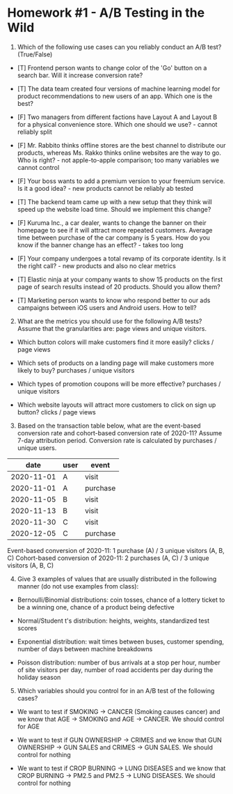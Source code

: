 # Homework #1 - A/B Testing in the Wild

1. Which of the following use cases can you reliably conduct an A/B test? (True/False)

* [T] Frontend person wants to change color of the 'Go' button on a search bar. Will it increase conversion rate? 

* [T] The data team created four versions of machine learning model for product recommendations to new users of an app. Which one is the best?

* [F] Two managers from different factions have Layout A and Layout B for a physical convenience store. Which one should we use? - cannot reliably split

* [F] Mr. Rabbito thinks offline stores are the best channel to distribute our products, whereas Ms. Rakko thinks online websites are the way to go. Who is right? - not apple-to-apple comparison; too many variables we cannot control

* [F] Your boss wants to add a premium version to your freemium service. Is it a good idea? - new products cannot be reliably ab tested

* [T] The backend team came up with a new setup that they think will speed up the website load time. Should we implement this change?

* [F] Kuruma Inc., a car dealer, wants to change the banner on their homepage to see if it will attract more repeated customers. Average time between purchase of the car company is 5 years. How do you know if the banner change has an effect? - takes too long

* [F] Your company undergoes a total revamp of its corporate identity. Is it the right call? - new products and also no clear metrics

* [T] Elastic ninja at your company wants to show 15 products on the first page of search results instead of 20 products. Should you allow them?

* [T] Marketing person wants to know who respond better to our ads campaigns between iOS users and Android users. How to tell?

2. What are the metrics you should use for the following A/B tests? Assume that the granularities are: page views and unique visitors.

* Which button colors will make customers find it more easily? clicks / page views 

* Which sets of products on a landing page will make customers more likely to buy? purchases / unique visitors

* Which types of promotion coupons will be more effective? purchases / unique visitors

* Which website layouts will attract more customers to click on sign up button? clicks / page views

3. Based on the transaction table below, what are the event-based conversion rate and cohort-based conversion rate of 2020-11? Assume 7-day attribution period. Conversion rate is calculated by purchases / unique users.

| date       | user | event    |
|------------|------|----------|
| 2020-11-01 | A    | visit    |
| 2020-11-01 | A    | purchase |
| 2020-11-05 | B    | visit    |
| 2020-11-13 | B    | visit    |
| 2020-11-30 | C    | visit    |
| 2020-12-05 | C    | purchase |

Event-based conversion of 2020-11: 1 purchase (A) / 3 unique visitors (A, B, C)
Cohort-based conversion of 2020-11: 2 purchases (A, C) / 3 unique visitors (A, B, C)

4. Give 3 examples of values that are usually distributed in the following manner (do not use examples from class):

* Bernoulli/Binomial distributions: coin tosses, chance of a lottery ticket to be a winning one, chance of a product being defective

* Normal/Student t's distribution: heights, weights, standardized test scores

* Exponential distribution: wait times between buses, customer spending, number of days between machine breakdowns

* Poisson distribution: number of bus arrivals at a stop per hour, number of site visitors per day, number of road accidents per day during the holiday season

5. Which variables should you control for in an A/B test of the following cases?

* We want to test if SMOKING -> CANCER (Smoking causes cancer) and we know that AGE -> SMOKING and AGE -> CANCER. We should control for AGE

* We want to test if GUN OWNERSHIP -> CRIMES and we know that GUN OWNERSHIP -> GUN SALES and CRIMES -> GUN SALES. We should control for nothing

* We want to test if CROP BURNING -> LUNG DISEASES and we know that CROP BURNING -> PM2.5 and PM2.5 -> LUNG DISEASES. We should control for nothing